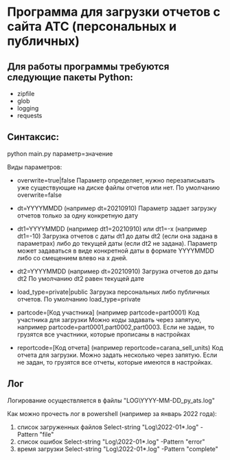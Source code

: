 # Программа для загрузки отчетов с сайта АТС (персональных и публичных)

## Для работы программы требуются следующие пакеты Python:
+ zipfile
+ glob
+ logging
+ requests

## Синтаксис:
python main.py параметр=значение

Виды параметров:
+ overwrite=true|false
Параметр определяет, нужно перезаписывать уже существующие на диске файлы отчетов или нет.
По умолчанию overwrite=false

+ dt=YYYYMMDD
 (например dt=20210910)
Параметр задает загрузку отчетов только за одну конкретную дату

+ dt1=YYYYMMDD (например dt1=20210910) или dt1=-x (например dt1=-10)
Загрузка отчетов с даты dt1 до даты dt2 (если она задана в параметрах) либо до текущей даты (если dt2 не задана).
Параметр может задаваться в виде конкретной даты в формате YYYYMMDD либо со смещением влево на x дней.

+ dt2=YYYYMMDD (например dt=20210910)
Загрузка отчетов до даты dt2
По умолчанию dt2 равен текущей дате

+ load_type=private|public
Загрузка персональных либо публичных отчетов.
По умолчанию load_type=private

+ partcode=[Код участника] (например partcode=part0001)
Код участника для загрузки
Можно коды задавать через запятую, например partcode=part0001,part0002,part0003.
Если не задан, то грузятся все участники, которые прописаны в настройках

+ reportcode=[Код отчета] (например reportcode=carana_sell_units)
Код отчета для загрузки. Можно задать несколько через запятую.
Если не задан, то грузятся все отчеты, которые имеются в настройках.

## Лог
Логирование осуществляется в файлы "LOG\YYYY-MM-DD_py_ats.log"

Как можно прочесть лог в powershell (например за январь 2022 года):
1) список загруженных файлов
Select-string "Log\2022-01*.log" -Pattern "file"
2) список ошибок
Select-string "Log\2022-01*.log" -Pattern "error"
3) время загрузки
Select-string "Log\2022-01*.log" -Pattern "complete"